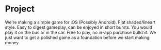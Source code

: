 # Project

We're making a simple game for iOS (Possibly Android). Flat shaded/lineart style. 
Easy to digest gameplay, can be enjoyed in short bursts. You would play it on the bus or in the car.
Free to play, no in-app purchase bullshit. We just want to get a polished game as a foundation before we start
making money.
